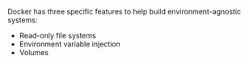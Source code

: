 Docker has three specific features to help build environment-agnostic systems:

- Read-only file systems
- Environment variable injection
- Volumes
